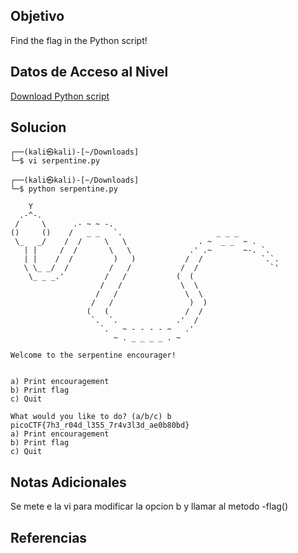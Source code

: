 
## Objetivo

Find the flag in the Python script!

## Datos de Acceso al Nivel
[Download Python script](https://artifacts.picoctf.net/c/35/serpentine.py)

## Solucion

```
┌──(kali㉿kali)-[~/Downloads]
└─$ vi serpentine.py 

┌──(kali㉿kali)-[~/Downloads]
└─$ python serpentine.py 

    Y
  .-^-.
 /     \      .- ~ ~ -.
()     ()    /   _ _   `.                     _ _ _
 \_   _/    /  /     \   \                . ~  _ _  ~ .
   | |     /  /       \   \             .' .~       ~-. `.
   | |    /  /         )   )           /  /             `.`.
   \ \_ _/  /         /   /           /  /                `'
    \_ _ _.'         /   /           (  (
                    /   /             \  \
                   /   /               \  \
                  /   /                 )  )
                 (   (                 /  /
                  `.  `.             .'  /
                    `.   ~ - - - - ~   .'
                       ~ . _ _ _ _ . ~

Welcome to the serpentine encourager!


a) Print encouragement
b) Print flag
c) Quit

What would you like to do? (a/b/c) b
picoCTF{7h3_r04d_l355_7r4v3l3d_ae0b80bd}
a) Print encouragement
b) Print flag
c) Quit

```

## Notas Adicionales

Se mete e la vi para modificar la opcion b y llamar al metodo -flag()

## Referencias